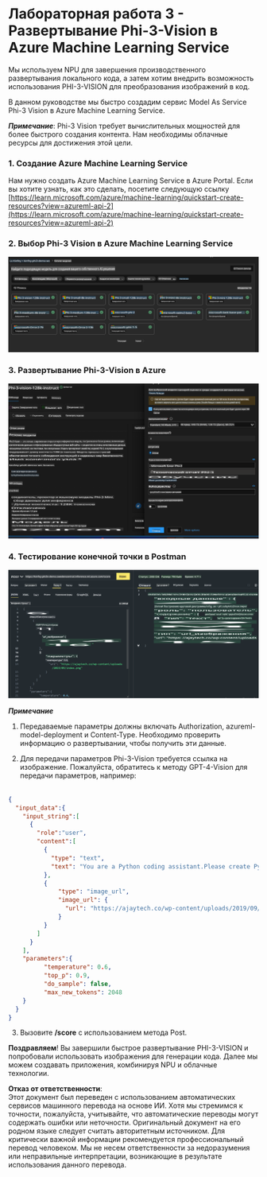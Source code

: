 # **Лабораторная работа 3 - Развертывание Phi-3-Vision в Azure Machine Learning Service**

Мы используем NPU для завершения производственного развертывания локального кода, а затем хотим внедрить возможность использования PHI-3-VISION для преобразования изображений в код.

В данном руководстве мы быстро создадим сервис Model As Service Phi-3 Vision в Azure Machine Learning Service.

***Примечание***: Phi-3 Vision требует вычислительных мощностей для более быстрого создания контента. Нам необходимы облачные ресурсы для достижения этой цели.


### **1. Создание Azure Machine Learning Service**

Нам нужно создать Azure Machine Learning Service в Azure Portal. Если вы хотите узнать, как это сделать, посетите следующую ссылку [https://learn.microsoft.com/azure/machine-learning/quickstart-create-resources?view=azureml-api-2](https://learn.microsoft.com/azure/machine-learning/quickstart-create-resources?view=azureml-api-2)


### **2. Выбор Phi-3 Vision в Azure Machine Learning Service**

![Каталог](../../../../../../../../../translated_images/vison_catalog.e04e9e5f2b6ff115fff30e793e54e617da07251c7b192e1a68e6b050917f45aa.ru.png)


### **3. Развертывание Phi-3-Vision в Azure**

![Развертывание](../../../../../../../../../translated_images/vision_deploy.c0582d08b5d49675c643f3bedc04ae106957304f3cd4702406fa08bea80ba213.ru.png)


### **4. Тестирование конечной точки в Postman**

![Тестирование](../../../../../../../../../translated_images/vision_test.fb4ff33607077153c7b5dcf37648dc5a9cb550824aeba89963e6b270314fc554.ru.png)


***Примечание***

1. Передаваемые параметры должны включать Authorization, azureml-model-deployment и Content-Type. Необходимо проверить информацию о развертывании, чтобы получить эти данные.

2. Для передачи параметров Phi-3-Vision требуется ссылка на изображение. Пожалуйста, обратитесь к методу GPT-4-Vision для передачи параметров, например:

```json

{
  "input_data":{
    "input_string":[
      {
        "role":"user",
        "content":[ 
          {
            "type": "text",
            "text": "You are a Python coding assistant.Please create Python code for image "
          },
          {
              "type": "image_url",
              "image_url": {
                "url": "https://ajaytech.co/wp-content/uploads/2019/09/index.png"
              }
          }
        ]
      }
    ],
    "parameters":{
          "temperature": 0.6,
          "top_p": 0.9,
          "do_sample": false,
          "max_new_tokens": 2048
    }
  }
}

```

3. Вызовите **/score** с использованием метода Post.

**Поздравляем**! Вы завершили быстрое развертывание PHI-3-VISION и попробовали использовать изображения для генерации кода. Далее мы можем создавать приложения, комбинируя NPU и облачные технологии.

**Отказ от ответственности**:  
Этот документ был переведен с использованием автоматических сервисов машинного перевода на основе ИИ. Хотя мы стремимся к точности, пожалуйста, учитывайте, что автоматические переводы могут содержать ошибки или неточности. Оригинальный документ на его родном языке следует считать авторитетным источником. Для критически важной информации рекомендуется профессиональный перевод человеком. Мы не несем ответственности за недоразумения или неправильные интерпретации, возникающие в результате использования данного перевода.